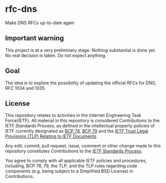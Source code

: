 # rfc-dns
Make DNS RFCs up-to-date again

## Important warning

This project is at a very preliminary stage. Nothing substantial is
done yet. No real decision is taken. Do not expect anything.

## Goal

The idea is to explore the possibility of updating the official RFCs
for DNS, RFC 1034 and 1035.

## License
This repository relates to activities in the Internet Engineering Task
Force(IETF). All material in this repository is considered Contributions
to the IETF Standards Process, as defined in the intellectual property
policies of IETF currently designated as
[BCP 78](https://www.rfc-editor.org/info/bcp78),
[BCP 79](https://www.rfc-editor.org/info/bcp79) and the
[IETF Trust Legal Provisions (TLP) Relating to IETF Documents](http://trustee.ietf.org/trust-legal-provisions.html).

Any edit, commit, pull request, issue, comment or other change made to
this repository constitutes Contributions to the
[IETF Standards Process](https://www.ietf.org/).

You agree to comply with all applicable IETF policies and procedures,
including, BCP 78, 79, the TLP, and the TLP rules regarding code
components (e.g. being subject to a Simplified BSD License) in
Contributions.


